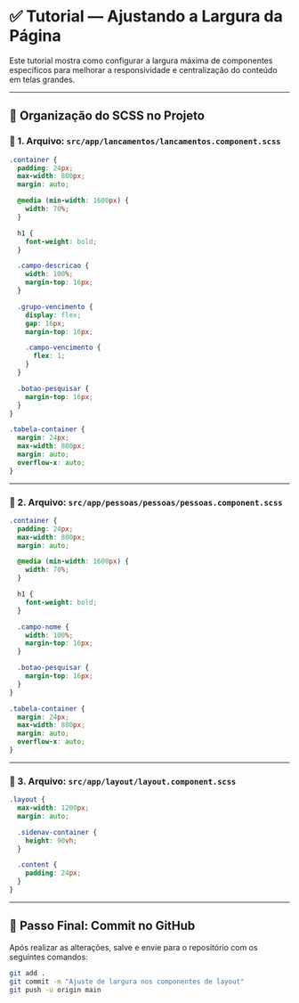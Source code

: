 # ✅ Tutorial — Ajustando a Largura da Página

Este tutorial mostra como configurar a largura máxima de componentes específicos para melhorar a responsividade e centralização do conteúdo em telas grandes.

---

## 🎨 Organização do SCSS no Projeto

### 📁 1. **Arquivo:** `src/app/lancamentos/lancamentos.component.scss`

```scss
.container {
  padding: 24px;
  max-width: 800px;
  margin: auto;

  @media (min-width: 1600px) {
    width: 70%;
  }

  h1 {
    font-weight: bold;
  }

  .campo-descricao {
    width: 100%;
    margin-top: 16px;
  }

  .grupo-vencimento {
    display: flex;
    gap: 16px;
    margin-top: 16px;

    .campo-vencimento {
      flex: 1;
    }
  }

  .botao-pesquisar {
    margin-top: 16px;
  }
}

.tabela-container {
  margin: 24px;
  max-width: 800px;
  margin: auto;
  overflow-x: auto;
}
```

---

### 📁 2. **Arquivo:** `src/app/pessoas/pessoas/pessoas.component.scss`

```scss
.container {
  padding: 24px;
  max-width: 800px;
  margin: auto;

  @media (min-width: 1600px) {
    width: 70%;
  }

  h1 {
    font-weight: bold;
  }

  .campo-nome {
    width: 100%;
    margin-top: 16px;
  }

  .botao-pesquisar {
    margin-top: 16px;
  }
}

.tabela-container {
  margin: 24px;
  max-width: 800px;
  margin: auto;
  overflow-x: auto;
}
```

---

### 📁 3. **Arquivo:** `src/app/layout/layout.component.scss`

```scss
.layout {
  max-width: 1200px;
  margin: auto;

  .sidenav-container {
    height: 90vh;
  }

  .content {
    padding: 24px;
  }
}
```

---

## 💾 Passo Final: Commit no GitHub

Após realizar as alterações, salve e envie para o repositório com os seguintes comandos:

```bash
git add .
git commit -m "Ajuste de largura nos componentes de layout"
git push -u origin main
```
